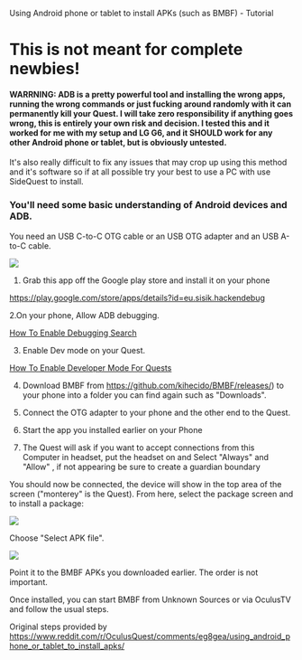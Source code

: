 Using Android phone or tablet to install APKs (such as BMBF) - Tutorial

# This is not meant for complete newbies!

#### WARRNING: ADB is a pretty powerful tool and installing the wrong apps, running the wrong commands or just fucking around randomly with it can permanently kill your Quest. I will take zero responsibility if anything goes wrong, this is entirely your own risk and decision. I tested this and it worked for me with my setup and LG G6, and it SHOULD work for any other Android phone or tablet, but is obviously untested.

It's also really difficult to fix any issues that may crop up using this method and it's software so if at all possible try your best to use a PC with use SideQuest to install.

### You'll need some basic understanding of Android devices and ADB.

You need an USB C-to-C OTG cable or an USB OTG adapter and an USB A-to-C cable.

![](https://i.imgur.com/pbC2TAL.jpg)

1. Grab this app off the Google play store and install it on your phone

https://play.google.com/store/apps/details?id=eu.sisik.hackendebug

2.On your phone, Allow ADB debugging. 

[How To Enable Debugging Search](https://www.google.com/search?rlz=1C1CHBD_enUS862US862&sxsrf=ACYBGNQNherYPGKo8UMUvl733mQ31hAchg%3A1577435611200&ei=28EFXsv1C9_Q0PEPvJi5oAY&q=Allow+debugging+on+%28ENTER+PHONE+BRAND%2FMODEL+HERE%29+phone&oq=Allow+debugging+on+%28ENTER+PHONE+BRAND%2FMODEL+HERE%29+phone&gs_l=psy-ab.3...3429.3429..5151...0.3..0.76.76.1......0....1..gws-wiz.......0i71.FcDpdsCLhfY&ved=0ahUKEwiLz4vKtdXmAhVfKDQIHTxMDmQQ4dUDCAs&uact=5)

3. Enable Dev mode on your Quest.

[How To Enable Developer Mode For Quests](https://developer.oculus.com/documentation/quest/latest/concepts/mobile-device-setup-quest/?locale=en_US)

4. Download BMBF from https://github.com/kihecido/BMBF/releases/) to your phone into a folder you can find again such as "Downloads".



4. Connect the OTG adapter to your phone and the other end to the Quest.

5. Start the app you installed earlier on your Phone

6. The Quest will ask if you want to accept connections from this Computer in headset, put the headset on and Select "Always" and "Allow" , if not appearing be sure to create a guardian boundary



You should now be connected, the device will show in the top area of the screen ("monterey" is the Quest). From here, select the package screen and to install a package:

![](https://i.imgur.com/h1hrEpi.png)



Choose "Select APK file".

![](https://i.imgur.com/bBDelR4.png)


Point it to the BMBF APKs you downloaded earlier. The order is not important.

Once installed, you can start BMBF from Unknown Sources or via OculusTV and follow the usual steps.


Original steps provided by 
https://www.reddit.com/r/OculusQuest/comments/eg8gea/using_android_phone_or_tablet_to_install_apks/